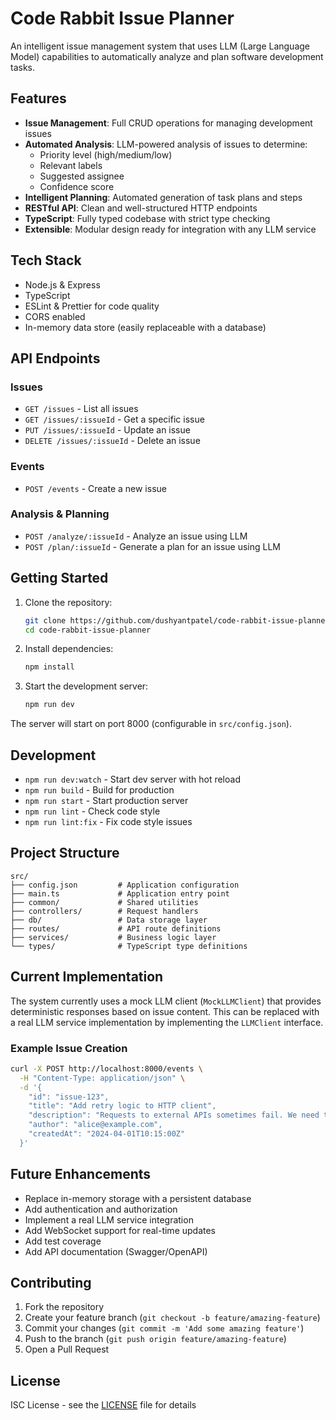 # Code Rabbit Issue Planner

An intelligent issue management system that uses LLM (Large Language Model) capabilities to automatically analyze and plan software development tasks.

## Features

- **Issue Management**: Full CRUD operations for managing development issues
- **Automated Analysis**: LLM-powered analysis of issues to determine:
    - Priority level (high/medium/low)
    - Relevant labels
    - Suggested assignee
    - Confidence score
- **Intelligent Planning**: Automated generation of task plans and steps
- **RESTful API**: Clean and well-structured HTTP endpoints
- **TypeScript**: Fully typed codebase with strict type checking
- **Extensible**: Modular design ready for integration with any LLM service

## Tech Stack

- Node.js & Express
- TypeScript
- ESLint & Prettier for code quality
- CORS enabled
- In-memory data store (easily replaceable with a database)

## API Endpoints

### Issues

- `GET /issues` - List all issues
- `GET /issues/:issueId` - Get a specific issue
- `PUT /issues/:issueId` - Update an issue
- `DELETE /issues/:issueId` - Delete an issue

### Events

- `POST /events` - Create a new issue

### Analysis & Planning

- `POST /analyze/:issueId` - Analyze an issue using LLM
- `POST /plan/:issueId` - Generate a plan for an issue using LLM

## Getting Started

1. Clone the repository:

    ```bash
    git clone https://github.com/dushyantpatel/code-rabbit-issue-planner.git
    cd code-rabbit-issue-planner
    ```

2. Install dependencies:

    ```bash
    npm install
    ```

3. Start the development server:
    ```bash
    npm run dev
    ```

The server will start on port 8000 (configurable in `src/config.json`).

## Development

- `npm run dev:watch` - Start dev server with hot reload
- `npm run build` - Build for production
- `npm run start` - Start production server
- `npm run lint` - Check code style
- `npm run lint:fix` - Fix code style issues

## Project Structure

```
src/
├── config.json         # Application configuration
├── main.ts             # Application entry point
├── common/             # Shared utilities
├── controllers/        # Request handlers
├── db/                 # Data storage layer
├── routes/             # API route definitions
├── services/           # Business logic layer
└── types/              # TypeScript type definitions
```

## Current Implementation

The system currently uses a mock LLM client (`MockLLMClient`) that provides deterministic responses based on issue content. This can be replaced with a real LLM service implementation by implementing the `LLMClient` interface.

### Example Issue Creation

```bash
curl -X POST http://localhost:8000/events \
  -H "Content-Type: application/json" \
  -d '{
    "id": "issue-123",
    "title": "Add retry logic to HTTP client",
    "description": "Requests to external APIs sometimes fail. We need to add automatic entries.",
    "author": "alice@example.com",
    "createdAt": "2024-04-01T10:15:00Z"
  }'
```

## Future Enhancements

- Replace in-memory storage with a persistent database
- Add authentication and authorization
- Implement a real LLM service integration
- Add WebSocket support for real-time updates
- Add test coverage
- Add API documentation (Swagger/OpenAPI)

## Contributing

1. Fork the repository
2. Create your feature branch (`git checkout -b feature/amazing-feature`)
3. Commit your changes (`git commit -m 'Add some amazing feature'`)
4. Push to the branch (`git push origin feature/amazing-feature`)
5. Open a Pull Request

## License

ISC License - see the [LICENSE](LICENSE) file for details

